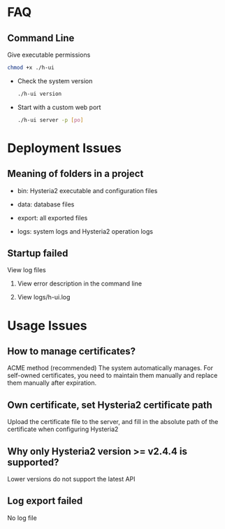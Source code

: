 # FAQ

## Command Line

Give executable permissions

```bash
chmod +x ./h-ui
```

- Check the system version

  ```bash
  ./h-ui version
  ```

- Start with a custom web port

  ```bash
  ./h-ui server -p [po]
  ```

# Deployment Issues

## Meaning of folders in a project

- bin: Hysteria2 executable and configuration files

- data: database files
- export: all exported files
- logs: system logs and Hysteria2 operation logs

## Startup failed

View log files

1. View error description in the command line

2. View logs/h-ui.log

# Usage Issues

## How to manage certificates?

ACME method (recommended) The system automatically manages. For self-owned certificates, you need to maintain them
manually and replace them manually after expiration.

## Own certificate, set Hysteria2 certificate path

Upload the certificate file to the server, and fill in the absolute path of the certificate when configuring Hysteria2

## Why only Hysteria2 version >= v2.4.4 is supported?

Lower versions do not support the latest API

## Log export failed

No log file